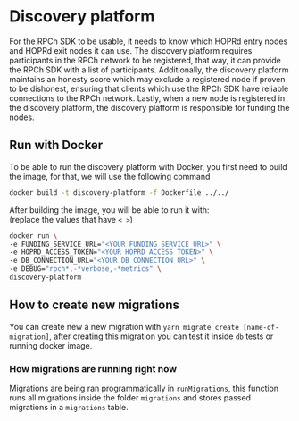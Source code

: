 # Discovery platform

For the RPCh SDK to be usable, it needs to know which HOPRd entry nodes and HOPRd exit nodes it can use. The discovery platform requires participants in the RPCh network to be registered, that way, it can provide the RPCh SDK with a list of participants.
Additionally, the discovery platform maintains an honesty score which may exclude a registered node if proven to be dishonest, ensuring that clients which use the RPCh SDK have reliable connections to the RPCh network.
Lastly, when a new node is registered in the discovery platform, the discovery platform is responsible for funding the nodes.

## Run with Docker

To be able to run the discovery platform with Docker, you first need to build the image, for that, we will use the following command

```sh
docker build -t discovery-platform -f Dockerfile ../../
```

After building the image, you will be able to run it with: \
(replace the values that have `< >`)

```sh
docker run \
-e FUNDING_SERVICE_URL="<YOUR FUNDING SERVICE URL>" \
-e HOPRD_ACCESS_TOKEN="<YOUR HOPRD ACCESS TOKEN>" \
-e DB_CONNECTION_URL="<YOUR DB CONNECTION URL>" \
-e DEBUG="rpch*,-*verbose,-*metrics" \
discovery-platform
```

## How to create new migrations
You can create new a new migration with `yarn migrate create [name-of-migration]`, after creating this migration you can test it
inside `db` tests or running docker image.
### How migrations are running right now
Migrations are being ran programmatically in `runMigrations`, this function runs all migrations inside the folder `migrations` 
and stores passed migrations in a `migrations` table.